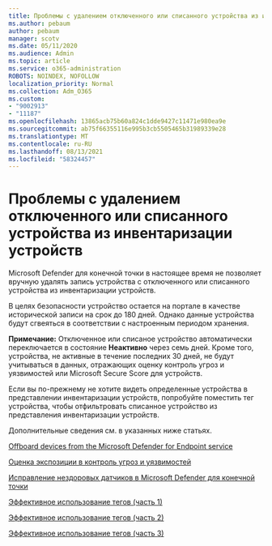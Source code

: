```yaml
---
title: Проблемы с удалением отключенного или списанного устройства из инвентаризации устройств
ms.author: pebaum
author: pebaum
manager: scotv
ms.date: 05/11/2020
ms.audience: Admin
ms.topic: article
ms.service: o365-administration
ROBOTS: NOINDEX, NOFOLLOW
localization_priority: Normal
ms.collection: Adm_O365
ms.custom:
- "9002913"
- "11187"
ms.openlocfilehash: 13865acb75b60a824c1dde9427c11471e980ea9e
ms.sourcegitcommit: ab75f66355116e995b3cb5505465b31989339e28
ms.translationtype: MT
ms.contentlocale: ru-RU
ms.lasthandoff: 08/13/2021
ms.locfileid: "58324457"
---
```

# <a name="issues-with-removing-an-offboarded-or-decommissioned-device-from-the-device-inventory"></a>Проблемы с удалением отключенного или списанного устройства из инвентаризации устройств

Microsoft Defender для конечной точки в настоящее время не позволяет вручную удалять запись устройства с отключенного или списанного устройства из инвентаризации устройств.

В целях безопасности устройство остается на портале в качестве исторической записи на срок до 180 дней. Однако данные устройства будут сгвеяться в соответствии с настроенным периодом хранения.

**Примечание:** Отключенное или списаное устройство автоматически переключается в состояние **Неактивно** через семь дней. Кроме того, устройства, не активные в течение последних 30 дней, не будут учитываться в данных, отражающих оценку контроль угроз и уязвимостей или Microsoft Secure Score для устройств.
 
Если вы по-прежнему не хотите видеть определенные устройства в представлении инвентаризации устройств, попробуйте поместить тег устройства, чтобы отфильтровать списанное устройство из представления инвентаризации устройств.

Дополнительные сведения см. в указанных ниже статьях.

[Offboard devices from the Microsoft Defender for Endpoint service](https://docs.microsoft.com/microsoft-365/security/defender-endpoint/offboard-machines.md)

[Оценка экспозиции в контроль угроз и уязвимостей](https://docs.microsoft.com/microsoft-365/security/defender-endpoint/tvm-exposure-score.md)

[Исправление нездоровых датчиков в Microsoft Defender для конечной точки](https://docs.microsoft.com/microsoft-365/security/defender-endpoint/fix-unhealthy-sensors#inactive-devices.md)

[Эффективное использование тегов (часть 1)](https://techcommunity.microsoft.com/t5/microsoft-defender-for-endpoint/how-to-use-tagging-effectively-part-1/ba-p/1964058)

[Эффективное использование тегов (часть 2)](https://techcommunity.microsoft.com/t5/microsoft-defender-for-endpoint/how-to-use-tagging-effectively-part-2/ba-p/1962008)

[Эффективное использование тегов (часть 3)](https://techcommunity.microsoft.com/t5/microsoft-defender-for-endpoint/how-to-use-tagging-effectively-part-3/ba-p/1964073)




